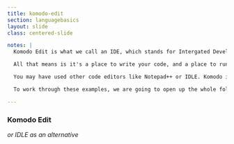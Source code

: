 ```yaml
---
title: komodo-edit
section: languagebasics
layout: slide
class: centered-slide

notes: |
  Komodo Edit is what we call an IDE, which stands for Intergated Development Environment.

  All that means is it's a place to write your code, and a place to run it.

  You may have used other code editors like Notepad++ or IDLE. Komodo is much the same, but a bit prettier. It is cross-platform, and it's free.

  To work through these examples, we are going to open up the whole folder in Komodo so that we can see all the files at the same time.

---
```


### Komodo Edit

_or IDLE as an alternative_ 

